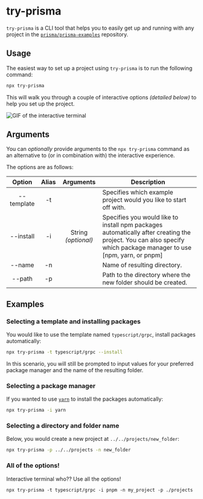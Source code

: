 # try-prisma

`try-prisma` is a CLI tool that helps you to easily get up and running with any project in the [`prisma/prisma-examples`](https://github.com/prisma/prisma-examples) repository.

## Usage

The easiest way to set up a project using `try-prisma` is to run the following command:

```sh copy
npx try-prisma
```

This will walk you through a couple of interactive options _(detailed below)_ to help you set up the project.

![GIF of the interactive terminal](https://res.cloudinary.com/sabinthedev/image/upload/v1660715698/CleanShot_2022-08-16_at_22.54.20_xgzr3p.gif)

## Arguments

You can _optionally_ provide arguments to the `npx try-prisma` command as an alternative to (or in combination with) the interactive experience.

The options are as follows:

|   Option   | Alias |      Arguments      | Description                                                                                                                                                       |
| :--------: | :---: | :-----------------: | ----------------------------------------------------------------------------------------------------------------------------------------------------------------- |
| --template |  -t   |                     | Specifies which example project would you like to start off with.                                                                                                 |
| --install  |  -i   | String _(optional)_ | Specifies you would like to install npm packages automatically after creating the project. You can also specify which package manager to use [npm, yarn, or pnpm] |
|   --name   |  -n   |                     | Name of resulting directory.                                                                                                                                      |
|   --path   |  -p   |                     | Path to the directory where the new folder should be created.                                                                                                     |

## Examples

### Selecting a template and installing packages

You would like to use the template named `typescript/grpc`, install packages automatically:

```sh
npx try-prisma -t typescript/grpc --install
```

In this scenario, you will still be prompted to input values for your preferred package manager and the name of the resulting folder.

### Selecting a package manager

If you wanted to use [`yarn`](https://yarnpkg.com/) to install the packages automatically:

```sh
npx try-prisma -i yarn
```

### Selecting a directory and folder name

Below, you would create a new project at `../../projects/new_folder`:

```sh
npx try-prisma -p ../../projects -n new_folder
```

### All of the options!

Interactive terminal who?? Use all the options!

```npx
npx try-prisma -t typescript/grpc -i pnpm -n my_project -p ./projects
```
